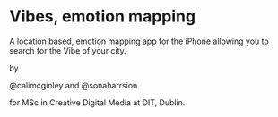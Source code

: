 Vibes, emotion mapping
=======
A location based, emotion mapping app for the iPhone allowing you to search for the Vibe of your city.

by

@calimcginley and @sonaharrsion 

for MSc in Creative Digital Media at DIT, Dublin.


<script src="//platform.linkedin.com/in.js" type="text/javascript"></script>
<script type="IN/MemberProfile" data-id="https://www.linkedin.com/pub/keith-mcginley/1b/aab/373" data-format="inline"></script>

